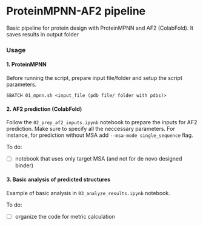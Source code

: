 # ProteinMPNN-AF2 pipeline
Basic pipeline for protein design with ProteinMPNN and AF2 (ColabFold). It saves results in output folder

### Usage
#### 1. ProteinMPNN
Before running the script, prepare input file/folder and setup the script parameters.
```
SBATCH 01_mpnn.sh <input_file (pdb file/ folder with pdbs)>
```
#### 2. AF2 prediction (ColabFold)
Follow the `02_prep_af2_inputs.ipynb` notebook to prepare the inputs for AF2 prediction. Make sure to specify all the neccessary parameters. For instance, for prediction without MSA add `--msa-mode single_sequence` flag.

To do:
- [ ] notebook that uses only target MSA (and not for de novo designed binder)

#### 3. Basic analysis of predicted structures
Example of basic analysis in `03_analyze_results.ipynb` notebook.

To do:
- [ ] organize the code for metric calculation
